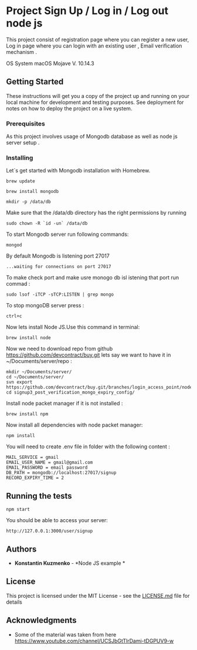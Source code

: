# Project Sign Up / Log in / Log out node js 

This project consist of registration page where you can register a new user,
Log in page where you can login with an existing user ,
Email verification mechanism .

OS System macOS Mojave V. 10.14.3

## Getting Started

These instructions will get you a copy of the project up and running on your local machine for development and testing purposes. See deployment for notes on how to deploy the project on a live system.

### Prerequisites

As this project involves usage of Mongodb database as well as node js server setup .

### Installing

Let`s get started with Mongodb installation with Homebrew.

```
brew update 

brew install mongodb

mkdir -p /data/db
```

Make sure that the /data/db directory has the right permissions by running

```
sudo chown -R `id -un` /data/db
```

To start Mongodb server run following commands:

```
mongod
```


By default Mongodb is listening port 27017 

```
...waiting for connections on port 27017
```

To make check port and make usre monogo db isl istening that port run commad :

```
sudo lsof -iTCP -sTCP:LISTEN | grep mongo

```
To stop mongoDB server press :

```
ctrl+c
```


Now lets install Node JS.Use this command in terminal:

```
brew install node
```

Now we need to download repo from github https://github.com/devcontract/buy.git lets say we want to have it in ~/Documents/server/repo :

```
mkdir ~/Documents/server/
cd ~/Documents/server/
svn export https://github.com/devcontract/buy.git/branches/login_access_point/node_lessons/signup3_post_verification_mongo_expiry_config/ 
cd signup3_post_verification_mongo_expiry_config/
```

Install node packet manager if it is not installed :

```
brew install npm

```

Now install all dependencies with node packet manager:

```
npm install
```

You will need to create .env file in folder with the following content :

```
MAIL_SERVICE = gmail
EMAIL_USER_NAME = gmail@gmail.com
EMAIL_PASSWORD = email password
DB_PATH = mongodb://localhost:27017/signup
RECORD_EXPIRY_TIME = 2
```

## Running the tests


```
npm start
```

You should be able to access your server:

```
http://127.0.0.1:3000/user/signup
```

## Authors

* **Konstantin Kuzmenko** - *Node JS example * 

## License

This project is licensed under the MIT License - see the [LICENSE.md](LICENSE.md) file for details

## Acknowledgments

* Some of the material was taken from here https://www.youtube.com/channel/UCSJbGtTlrDami-tDGPUV9-w 

